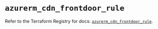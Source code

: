 # `azurerm_cdn_frontdoor_rule`

Refer to the Terraform Registry for docs: [`azurerm_cdn_frontdoor_rule`](https://registry.terraform.io/providers/hashicorp/azurerm/3.114.0/docs/resources/cdn_frontdoor_rule).

